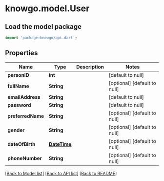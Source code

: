 # knowgo.model.User

## Load the model package
```dart
import 'package:knowgo/api.dart';
```

## Properties
Name | Type | Description | Notes
------------ | ------------- | ------------- | -------------
**personID** | **int** |  | [default to null]
**fullName** | **String** |  | [optional] [default to null]
**emailAddress** | **String** |  | [default to null]
**password** | **String** |  | [default to null]
**preferredName** | **String** |  | [optional] [default to null]
**gender** | **String** |  | [optional] [default to null]
**dateOfBirth** | [**DateTime**](DateTime.md) |  | [optional] [default to null]
**phoneNumber** | **String** |  | [optional] [default to null]

[[Back to Model list]](../README.md#documentation-for-models) [[Back to API list]](../README.md#documentation-for-api-endpoints) [[Back to README]](../README.md)


